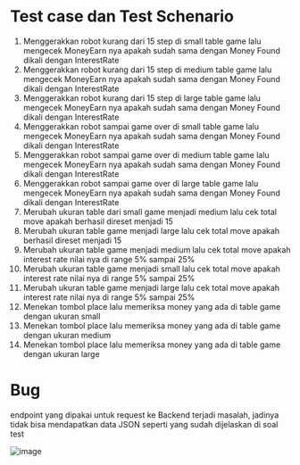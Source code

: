 # Test case dan Test Schenario

1. Menggerakkan robot kurang dari 15 step di small table game lalu mengecek MoneyEarn nya apakah sudah sama dengan Money Found dikali dengan InterestRate
2. Menggerakkan robot kurang dari 15 step di medium table game lalu mengecek MoneyEarn nya apakah sudah sama dengan Money Found dikali dengan InterestRate
3. Menggerakkan robot kurang dari 15 step di large table game lalu mengecek MoneyEarn nya apakah sudah sama dengan Money Found dikali dengan InterestRate
4. Menggerakkan robot sampai game over di small table game lalu mengecek MoneyEarn nya apakah sudah sama dengan Money Found dikali dengan InterestRate
5. Menggerakkan robot sampai game over di medium table game lalu mengecek MoneyEarn nya apakah sudah sama dengan Money Found dikali dengan InterestRate
6. Menggerakkan robot sampai game over di large table game lalu mengecek MoneyEarn nya apakah sudah sama dengan Money Found dikali dengan InterestRate
7. Merubah ukuran table dari small game menjadi medium lalu cek total move apakah berhasil direset menjadi 15
8. Merubah ukuran table game menjadi large lalu cek total move apakah berhasil direset menjadi 15
9. Merubah ukuran table game menjadi medium lalu cek total move apakah interest rate nilai nya di range 5% sampai 25%
10. Merubah ukuran table game menjadi small lalu cek total move apakah interest rate nilai nya di range 5% sampai 25%
11. Merubah ukuran table game menjadi large lalu cek total move apakah interest rate nilai nya di range 5% sampai 25%
12. Menekan tombol place lalu memeriksa money yang ada di table game dengan ukuran small
13. Menekan tombol place lalu memeriksa money yang ada di table game dengan ukuran medium
14. Menekan tombol place lalu memeriksa money yang ada di table game dengan ukuran large

# Bug
endpoint yang dipakai untuk request ke Backend terjadi masalah, jadinya tidak bisa mendapatkan data JSON seperti yang sudah dijelaskan di soal test

![image](https://user-images.githubusercontent.com/108724272/179373579-3c4fa108-dc16-461a-a86f-e639c4ef58a6.png)
